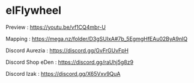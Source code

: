 # eIFlywheel

Preview : https://youtu.be/vf1CQ4mbr-U

Mapping : https://mega.nz/folder/D3gSUIxA#7b_5EgmgHfEAu02ByA9nIQ

Discord Aurezia : https://discord.gg/GvFrGUvFpH

Discord Shop eDen : https://discord.gg/raUhj5g8z9

Discord Izak : https://discord.gg/X65Vxv9QuA
